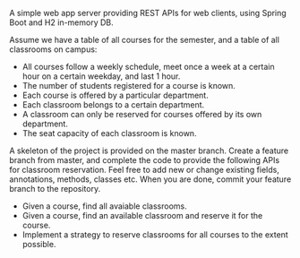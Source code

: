 A simple web app server providing REST APIs for web clients, using Spring Boot and H2 in-memory DB.

Assume we have a table of all courses for the semester, and a table of all classrooms on campus:
* All courses follow a weekly schedule, meet once a week at a certain hour on a certain weekday, and last 1 hour.
* The number of students registered for a course is known.
* Each course is offered by a particular department.
* Each classroom belongs to a certain department.
* A classroom can only be reserved for courses offered by its own department.
* The seat capacity of each classroom is known.

A skeleton of the project is provided on the master branch. Create a feature branch from master, and complete the code to provide the following APIs for classroom reservation. Feel free to add new or change existing fields, annotations, methods, classes etc. When you are done, commit your feature branch to the repository.

* Given a course, find all avaiable classrooms.
* Given a course, find an available classroom and reserve it for the course.
* Implement a strategy to reserve classrooms for all courses to the extent possible.

